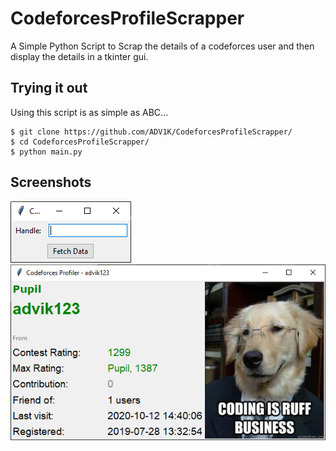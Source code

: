 # CodeforcesProfileScrapper

A Simple Python Script to Scrap the details of a codeforces user and then display the details in a tkinter gui.

## Trying it out
Using this script is as simple as ABC...
```
$ git clone https://github.com/ADV1K/CodeforcesProfileScrapper/  
$ cd CodeforcesProfileScrapper/  
$ python main.py  
```

## Screenshots
<img src="1.png"> 
<img src="2.png">